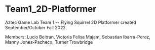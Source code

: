 # Team1_2D-Platformer
Aztec Game Lab Team 1 -- Flying Squirrel 2D Platformer
created September/October Fall 2022

Members:
Lucio Beltran,
Victoria Felisa Majam,
Sebastian Ibarra-Perez,
Manny Jones-Pacheco,
Turner Trowbridge
